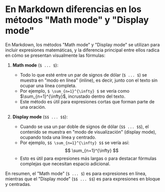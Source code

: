 # En Markdown diferencias en los métodos "Math mode" y "Display mode"


En Markdown, los métodos "Math mode" y "Display mode" se utilizan para incluir expresiones matemáticas, y la diferencia principal entre ellos radica en cómo se presentan visualmente las fórmulas:

1. **Math mode** (`$ ... $`):  
   - Todo lo que esté entre un par de signos de dólar (`$ ... $`) se muestra en "modo en línea" (inline), es decir, junto con el texto sin ocupar una línea completa.
   - Por ejemplo, `$ \sum_{n=1}^{\infty} $` se vería como $\sum_{n=1}^{\infty}$, incrustado dentro del texto.
   - Este método es útil para expresiones cortas que forman parte de una oración.

2. **Display mode** (`$$ ... $$`):  
   - Cuando se usa un par doble de signos de dólar (`$$ ... $$`), el contenido se muestra en "modo de visualización" (display mode), ocupando toda una línea y centrado.
   - Por ejemplo, `$$ \sum_{n=1}^{\infty} $$` se vería así:
    $$
    \sum_{n=1}^{\infty}
    $$
   - Esto es útil para expresiones más largas o para destacar fórmulas complejas que necesitan espacio adicional.

En resumen, el "Math mode" (`$ ... $`) es para expresiones en línea, mientras que el "Display mode" (`$$ ... $$`) es para expresiones en bloque y centradas.